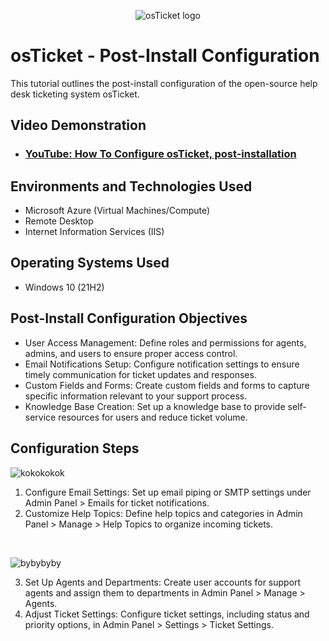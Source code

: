 <p align="center">
<img src="https://i.imgur.com/Clzj7Xs.png" alt="osTicket logo"/>
</p>

<h1>osTicket - Post-Install Configuration</h1>
This tutorial outlines the post-install configuration of the open-source help desk ticketing system osTicket.<br />


<h2>Video Demonstration</h2>

- ### [YouTube: How To Configure osTicket, post-installation](https://www.youtube.com/watch?v=ZrwgMx8PCec)

<h2>Environments and Technologies Used</h2>

- Microsoft Azure (Virtual Machines/Compute)
- Remote Desktop
- Internet Information Services (IIS)

<h2>Operating Systems Used </h2>

- Windows 10</b> (21H2)

<h2>Post-Install Configuration Objectives</h2>

- User Access Management: Define roles and permissions for agents, admins, and users to ensure proper access control.
- Email Notifications Setup: Configure notification settings to ensure timely communication for ticket updates and responses.
- Custom Fields and Forms: Create custom fields and forms to capture specific information relevant to your support process.
- Knowledge Base Creation: Set up a knowledge base to provide self-service resources for users and reduce ticket volume.


<h2>Configuration Steps</h2>

<p>

  ![kokokokok](https://github.com/user-attachments/assets/bed37ae3-db89-49aa-bfb7-b23d15a1210b)


<p>

1. Configure Email Settings: Set up email piping or SMTP settings under Admin Panel > Emails for ticket notifications.
2. Customize Help Topics: Define help topics and categories in Admin Panel > Manage > Help Topics to organize incoming tickets.

</p>
<br />

<p>

![bybybyby](https://github.com/user-attachments/assets/b4ed8bde-18f7-49d9-8b3e-669822622107)


<p>

3. Set Up Agents and Departments: Create user accounts for support agents and assign them to departments in Admin Panel > Manage > Agents.
4. Adjust Ticket Settings: Configure ticket settings, including status and priority options, in Admin Panel > Settings > Ticket Settings.
</p>
<br />


